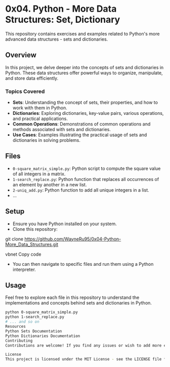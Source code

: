 # 0x04. Python - More Data Structures: Set, Dictionary

This repository contains exercises and examples related to Python's more advanced data structures - sets and dictionaries.

## Overview

In this project, we delve deeper into the concepts of sets and dictionaries in Python. These data structures offer powerful ways to organize, manipulate, and store data efficiently.

### Topics Covered

- **Sets**: Understanding the concept of sets, their properties, and how to work with them in Python.
- **Dictionaries**: Exploring dictionaries, key-value pairs, various operations, and practical applications.
- **Common Operations**: Demonstrations of common operations and methods associated with sets and dictionaries.
- **Use Cases**: Examples illustrating the practical usage of sets and dictionaries in solving problems.

## Files

- `0-square_matrix_simple.py`: Python script to compute the square value of all integers in a matrix.
- `1-search_replace.py`: Python function that replaces all occurrences of an element by another in a new list.
- `2-uniq_add.py`: Python function to add all unique integers in a list.
- ...

## Setup

- Ensure you have Python installed on your system.
- Clone this repository:

git clone https://github.com/WayneRu95/0x04-Python-More_Data_Structures.git

vbnet
Copy code

- You can then navigate to specific files and run them using a Python interpreter.

## Usage

Feel free to explore each file in this repository to understand the implementations and concepts behind sets and dictionaries in Python.

```bash
python 0-square_matrix_simple.py
python 1-search_replace.py
# ... and so on
Resources
Python Sets Documentation
Python Dictionaries Documentation
Contributing
Contributions are welcome! If you find any issues or wish to add more examples, feel free to open a pull request.

License
This project is licensed under the MIT License - see the LICENSE file for detailsi.

